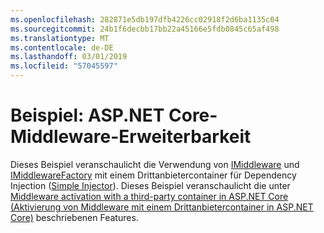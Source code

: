 ```yaml
---
ms.openlocfilehash: 282871e5db197dfb4226cc02918f2d6ba1135c04
ms.sourcegitcommit: 24b1f6decbb17bb22a45166e5fdb0845c65af498
ms.translationtype: MT
ms.contentlocale: de-DE
ms.lasthandoff: 03/01/2019
ms.locfileid: "57045597"
---
```

# <a name="aspnet-core-middleware-extensibility-sample"></a>Beispiel: ASP.NET Core-Middleware-Erweiterbarkeit

Dieses Beispiel veranschaulicht die Verwendung von [IMiddleware](https://docs.microsoft.com/dotnet/api/microsoft.aspnetcore.http.imiddleware) und [IMiddlewareFactory](https://docs.microsoft.com/dotnet/api/microsoft.aspnetcore.http.imiddlewarefactory) mit einem Drittanbietercontainer für Dependency Injection ([Simple Injector](https://simpleinjector.org)). Dieses Beispiel veranschaulicht die unter [Middleware activation with a third-party container in ASP.NET Core (Aktivierung von Middleware mit einem Drittanbietercontainer in ASP.NET Core)](https://docs.microsoft.com/aspnet/core/fundamentals/middleware/extensibility-third-party-container) beschriebenen Features.
